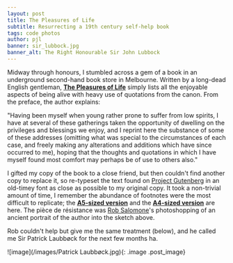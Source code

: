 ```yaml
---
layout: post
title: The Pleasures of Life
subtitle: Resurrecting a 19th century self-help book
tags: code photos
author: pjl
banner: sir_lubbock.jpg
banner_alt: The Right Honourable Sir John Lubbock
---
```


Midway through honours, I stumbled across a gem of a book in an underground second-hand book store in Melbourne. Written by a long-dead English gentleman, [__The Pleasures of Life__](/pdfs/pleasures_of_life_a5.pdf) simply lists all the enjoyable aspects of being alive with heavy use of quotations from the canon. From the preface, the author explains:

"Having been myself when young rather prone to
suffer from low spirits, I have at several of these
gatherings taken the opportunity of dwelling on
the privileges and blessings we enjoy, and I reprint
here the substance of some of these addresses
(omitting what was special to the circumstances of
each case, and freely making any alterations and
additions which have since occurred to me), hoping
that the thoughts and quotations in which I
have myself found most comfort may perhaps be of
use to others also."

I gifted my copy of the book to a close friend, but then couldn't find another copy to replace it, so re-typeset the text found on [Project Gutenberg](http://gutenberg.org/ebooks/7952) in an old-timey font as close as possible to my original copy. It took a non-trivial amount of time, I remember the abundance of footnotes were the most difficult to replicate; the [__A5-sized version__](/pdfs/pleasures_of_life_a5.pdf) and the [__A4-sized version__](/pdfs/pleasures_of_life_a4.pdf) are here. The pièce de résistance was [Rob Salomone](https://robsalomone.wordpress.com/)'s photoshopping of an ancient portrait of the author into the sketch above.

Rob couldn't help but give me the same treatment (below), and he called me Sir Patrick Laubbøck for the next few months ha.

![image](/images/Patrick Laubbøck.jpg){: .image .post_image}

